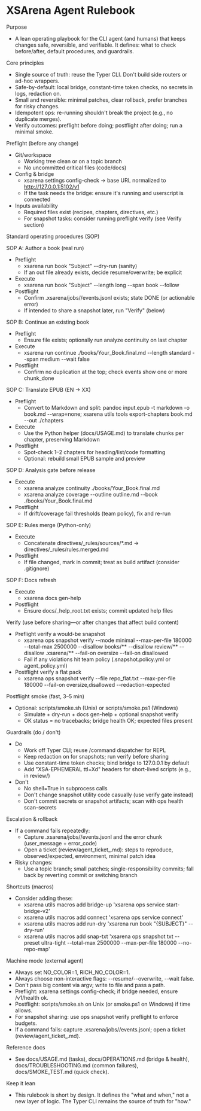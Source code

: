 # XSArena Agent Rulebook

Purpose
- A lean operating playbook for the CLI agent (and humans) that keeps changes safe, reversible, and verifiable. It defines: what to check before/after, default procedures, and guardrails.

Core principles
- Single source of truth: reuse the Typer CLI. Don't build side routers or ad-hoc wrappers.
- Safe-by-default: local bridge, constant-time token checks, no secrets in logs, redaction on.
- Small and reversible: minimal patches, clear rollback, prefer branches for risky changes.
- Idempotent ops: re-running shouldn't break the project (e.g., no duplicate merges).
- Verify outcomes: preflight before doing; postflight after doing; run a minimal smoke.

Preflight (before any change)
- Git/workspace
  - Working tree clean or on a topic branch
  - No uncommitted critical files (code/docs)
- Config & bridge
  - xsarena settings config-check → base URL normalized to http://127.0.0.1:5102/v1
  - If the task needs the bridge: ensure it's running and userscript is connected
- Inputs availability
  - Required files exist (recipes, chapters, directives, etc.)
  - For snapshot tasks: consider running preflight verify (see Verify section)

Standard operating procedures (SOP)

SOP A: Author a book (real run)
- Preflight
  - xsarena run book "Subject" --dry-run (sanity)
  - If an out file already exists, decide resume/overwrite; be explicit
- Execute
  - xsarena run book "Subject" --length long --span book --follow
- Postflight
  - Confirm .xsarena/jobs/<id>/events.jsonl exists; state DONE (or actionable error)
  - If intended to share a snapshot later, run "Verify" (below)

SOP B: Continue an existing book
- Preflight
  - Ensure file exists; optionally run analyze continuity on last chapter
- Execute
  - xsarena run continue ./books/Your_Book.final.md --length standard --span medium --wait false
- Postflight
  - Confirm no duplication at the top; check events show one or more chunk_done

SOP C: Translate EPUB (EN → XX)
- Preflight
  - Convert to Markdown and split: pandoc input.epub -t markdown -o book.md --wrap=none; xsarena utils tools export-chapters book.md --out ./chapters
- Execute
  - Use the Python helper (docs/USAGE.md) to translate chunks per chapter, preserving Markdown
- Postflight
  - Spot-check 1–2 chapters for heading/list/code formatting
  - Optional: rebuild small EPUB sample and preview

SOP D: Analysis gate before release
- Execute
  - xsarena analyze continuity ./books/Your_Book.final.md
  - xsarena analyze coverage --outline outline.md --book ./books/Your_Book.final.md
- Postflight
  - If drift/coverage fail thresholds (team policy), fix and re-run

SOP E: Rules merge (Python-only)
- Execute
  - Concatenate directives/_rules/sources/*.md → directives/_rules/rules.merged.md
- Postflight
  - If file changed, mark in commit; treat as build artifact (consider .gitignore)

SOP F: Docs refresh
- Execute
  - xsarena docs gen-help
- Postflight
  - Ensure docs/_help_root.txt exists; commit updated help files

Verify (use before sharing—or after changes that affect build content)
- Preflight verify a would-be snapshot
  - xsarena ops snapshot verify --mode minimal --max-per-file 180000 --total-max 2500000 --disallow books/** --disallow review/** --disallow .xsarena/** --fail-on oversize --fail-on disallowed
  - Fail if any violations hit team policy (.snapshot.policy.yml or agent_policy.yml)
- Postflight verify a flat pack
  - xsarena ops snapshot verify --file repo_flat.txt --max-per-file 180000 --fail-on oversize,disallowed --redaction-expected

Postflight smoke (fast, 3–5 min)
- Optional: scripts/smoke.sh (Unix) or scripts/smoke.ps1 (Windows)
  - Simulate + dry-run + docs gen-help + optional snapshot verify
  - OK status = no tracebacks; bridge health OK; expected files present

Guardrails (do / don't)
- Do
  - Work off Typer CLI; reuse /command dispatcher for REPL
  - Keep redaction on for snapshots; run verify before sharing
  - Use constant-time token checks; bind bridge to 127.0.0.1 by default
  - Add "XSA-EPHEMERAL ttl=Xd" headers for short-lived scripts (e.g., in review/)
- Don't
  - No shell=True in subprocess calls
  - Don't change snapshot utility code casually (use verify gate instead)
  - Don't commit secrets or snapshot artifacts; scan with ops health scan-secrets

Escalation & rollback
- If a command fails repeatedly:
  - Capture .xsarena/jobs/<id>/events.jsonl and the error chunk (user_message + error_code)
  - Open a ticket (review/agent_ticket_<ts>.md): steps to reproduce, observed/expected, environment, minimal patch idea
- Risky changes:
  - Use a topic branch; small patches; single-responsibility commits; fall back by reverting commit or switching branch

Shortcuts (macros)
- Consider adding these:
  - xsarena utils macros add bridge-up 'xsarena ops service start-bridge-v2'
  - xsarena utils macros add connect 'xsarena ops service connect'
  - xsarena utils macros add run-dry 'xsarena run book "{SUBJECT}" --dry-run'
  - xsarena utils macros add snap-txt 'xsarena ops snapshot txt --preset ultra-tight --total-max 2500000 --max-per-file 180000 --no-repo-map'

Machine mode (external agent)
- Always set NO_COLOR=1, RICH_NO_COLOR=1.
- Always choose non-interactive flags: --resume/--overwrite, --wait false.
- Don't pass big content via argv; write to file and pass a path.
- Preflight: xsarena settings config-check; if bridge needed, ensure /v1/health ok.
- Postflight: scripts/smoke.sh on Unix (or smoke.ps1 on Windows) if time allows.
- For snapshot sharing: use ops snapshot verify preflight to enforce budgets.
- If a command fails: capture .xsarena/jobs/<id>/events.jsonl; open a ticket (review/agent_ticket_<ts>.md).

Reference docs
- See docs/USAGE.md (tasks), docs/OPERATIONS.md (bridge & health), docs/TROUBLESHOOTING.md (common failures), docs/SMOKE_TEST.md (quick check).

Keep it lean
- This rulebook is short by design. It defines the "what and when," not a new layer of logic. The Typer CLI remains the source of truth for "how."
